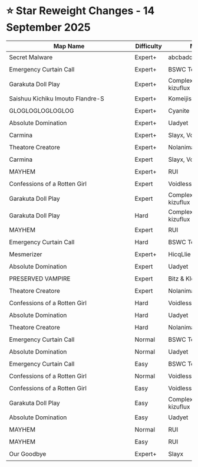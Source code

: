 # ⭐ Star Reweight Changes - 14 September 2025

| <div style="width:325px">Map Name</div> | <div style="width:75px">Difficulty</div> | <div style="width:200px">Mapper(s)</div> | <div style="width:175px">Star Rating Change</div> |
|-----|------------|-----------|---------------------------------------------------|
| Secret Malware | Expert+ | abcbadq, helloiamdaan | ⭐ 14.2 → ⭐ 14.1 |
| Emergency Curtain Call | Expert+ | BSWC Team | ⭐ 13.1 → ⭐ 13.76 |
| Garakuta Doll Play | Expert+ | ComplexFrequency & kizuflux | ⭐ 12.9 → ⭐ 12.85 |
| Saishuu Kichiku Imouto Flandre-S | Expert+ | Komeijisan051 | ⭐ 12.63 → ⭐ 12.81 |
| GLOGLOGLOGLOGLOG | Expert+ | Cyanite | ⭐ 12.31 → ⭐ 12.3 |
| Absolute Domination | Expert+ | Uadyet | ⭐ 11.76 → ⭐ 11.89 |
| Carmina | Expert+ | Slayx, Voytech & Aquaflee | ⭐ 11.72 → ⭐ 12.13 |
| Theatore Creatore | Expert+ | Nolanimations | ⭐ 11.32 → ⭐ 10.98 |
| Carmina | Expert | Slayx, Voytech & Aquaflee | ⭐ 11.3 → ⭐ 11.25 |
| MAYHEM | Expert+ | RUI | ⭐ 11.2 → ⭐ 10.77 |
| Confessions of a Rotten Girl | Expert | Voidless & shrado | ⭐ 11.18 → ⭐ 11.85 |
| Garakuta Doll Play | Expert | ComplexFrequency & kizuflux | ⭐ 10.77 → ⭐ 11.26 |
| Garakuta Doll Play | Hard | ComplexFrequency & kizuflux | ⭐ 9.71 → ⭐ 9.44 |
| MAYHEM | Expert | RUI | ⭐ 8.99 → ⭐ 8.19 |
| Emergency Curtain Call | Hard | BSWC Team | ⭐ 8.77 → ⭐ 8.17 |
| Mesmerizer | Expert+ | HicqLlie | ⭐ 8.57 → ⭐ 7.92 |
| Absolute Domination | Expert | Uadyet | ⭐ 8.47 → ⭐ 8.74 |
| PRESERVED VAMPIRE | Expert | Bitz & Klondike | ⭐ 8.31 → ⭐ 8.34 |
| Theatore Creatore | Expert | Nolanimations | ⭐ 8.14 → ⭐ 7.8 |
| Confessions of a Rotten Girl | Hard | Voidless & shrado | ⭐ 7.08 → ⭐ 8.6 |
| Absolute Domination | Hard | Uadyet | ⭐ 6.86 → ⭐ 7.19 |
| Theatore Creatore | Hard | Nolanimations | ⭐ 6.32 → ⭐ 6.11 |
| Emergency Curtain Call | Normal | BSWC Team | ⭐ 5.9 → ⭐ 6.89 |
| Absolute Domination | Normal | Uadyet | ⭐ 5.35 → ⭐ 5.87 |
| Emergency Curtain Call | Easy | BSWC Team | ⭐ 5.21 → ⭐ 6.58 |
| Confessions of a Rotten Girl | Normal | Voidless & shrado | ⭐ 5.18 → ⭐ 6.28 |
| Confessions of a Rotten Girl | Easy | Voidless & shrado | ⭐ 4.98 → ⭐ 5.94 |
| Garakuta Doll Play | Easy | ComplexFrequency & kizuflux | ⭐ 4.61 → ⭐ 4.53 |
| Absolute Domination | Easy | Uadyet | ⭐ 4.51 → ⭐ 5.02 |
| MAYHEM | Normal | RUI | ⭐ 4.49 → ⭐ 5.72 |
| MAYHEM | Easy | RUI | ⭐ 4.34 → ⭐ 4.94 |
| Our Goodbye | Expert+ | Slayx | ⭐ 4.28 → ⭐ 4.98 |